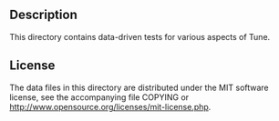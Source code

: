 Description
------------

This directory contains data-driven tests for various aspects of Tune.

License
--------

The data files in this directory are distributed under the MIT software
license, see the accompanying file COPYING or
http://www.opensource.org/licenses/mit-license.php.

